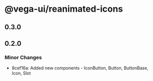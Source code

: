 # @vega-ui/reanimated-icons

## 0.3.0

## 0.2.0

### Minor Changes

- 8cef16a: Added new components - IconButton, Button, ButtonBase, Icon, Slot
